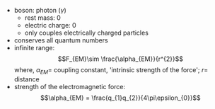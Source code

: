 - boson: photon ($\gamma$)
	- rest mass: $0$
	- electric charge: $0$
	- only couples electrically charged particles
- conserves all quantum numbers
- infinite range: $$F_{EM}\sim \frac{\alpha_{EM}}{r^{2}}$$
	where, $\alpha_{EM}=$ coupling constant, 'intrinsic strength of the force'; $r=$ distance
- strength of the electromagnetic force: $$\alpha_{EM} = \frac{q_{1}q_{2}}{4\pi\epsilon_{0}}$$
